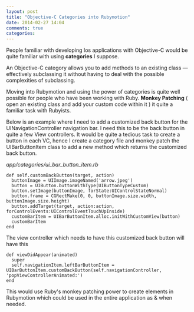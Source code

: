 ```yaml
---
layout: post
title: "Objective-C Categories into Rubymotion"
date: 2014-02-27 14:04
comments: true
categories: 
---
```


People familiar with developing Ios applications with Objective-C would be quite familiar with using **categories** I suppose.

An Objective-C category allows you to add methods to an existing class — effectively subclassing it without having to deal with the possible complexities of subclassing.

Moving into Rubymotion and using the power of categories is quite well possible for people who have been working with Ruby. **Monkey Patching** ( open an existing class and add your custom code within it ) it quite a familiar task with Rubyists.

Below is an example where I need to add a customized back button for the UINavigationController navigation bar. I need this to be the back button in quite a few View controllers. It would be quite a tedious task to create a button in each VC, hence I create a category file and monkey patch the UIBarButtonItem class to add a new method which returns the customized back button.

*app/categories/ui_bar_button_item.rb*

    def self.customBackButton(target, action)
      buttonImage = UIImage.imageNamed('arrow.jpeg')
      button = UIButton.buttonWithType(UIButtonTypeCustom)
      button.setImage(buttonImage, forState:UIControlStateNormal)
      button.frame = CGRectMake(0, 0, buttonImage.size.width, buttonImage.size.height)
      button.addTarget(target, action:action, forControlEvents:UIControlEventTouchUpInside)
      customBarItem = UIBarButtonItem.alloc.initWithCustomView(button)
      customBarItem
    end


The view controller which needs to have this customized back button will have this

    def viewDidAppear(animated)
      super
      self.navigationItem.leftBarButtonItem = UIBarButtonItem.customBackButton(self.navigationController, 'popViewControllerAnimated:')
    end

This would use Ruby's monkey patching power to create elements in Rubymotion which could be used in the entire application as & when needed.
